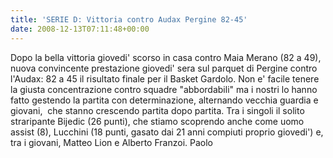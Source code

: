 ```yaml
---
title: 'SERIE D: Vittoria contro Audax Pergine 82-45'
date: 2008-12-13T07:11:48+00:00
---
```

Dopo la bella vittoria giovedi' scorso in casa contro Maia Merano (82 a 49), nuova convincente prestazione giovedi' sera sul parquet di Pergine contro l'Audax: 82 a 45 il risultato finale per il Basket Gardolo. Non e' facile tenere la giusta concentrazione contro squadre "abbordabili" ma i nostri lo hanno fatto gestendo la partita con determinazione, alternando vecchia guardia e giovani,  che stanno crescendo partita dopo partita. Tra i singoli il solito straripante Bijedic (26 punti), che stiamo scoprendo anche come uomo assist (8), Lucchini (18 punti, gasato dai 21 anni compiuti proprio giovedi') e, tra i giovani, Matteo Lion e Alberto Franzoi. Paolo
